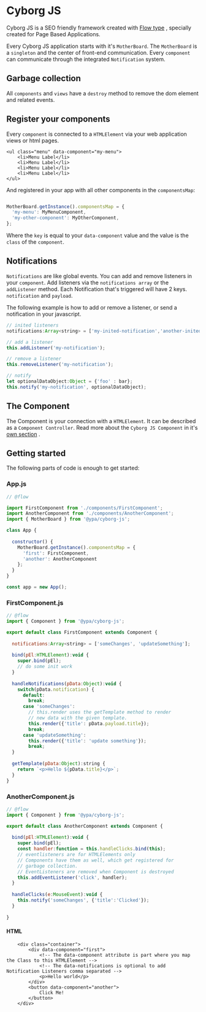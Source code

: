 #  Cyborg JS
Cyborg JS is a SEO friendly framework created with [Flow type](https://flow.org/) , specially created for Page Based Applications.

Every Cyborg JS application starts with it's `MotherBoard`. The `MotherBoard` is a `singleton` and the center of front-end communication.
Every `component` can communicate through the integrated `Notification` system.

## Garbage collection
All `components` and `views` have a `destroy` method to remove the dom element and related events.

## Register your components
Every `component` is connected to a `HTMLElement` via your web application views or html pages.

```
<ul class="menu" data-component="my-menu">
    <li>Menu Label</li>
    <li>Menu Label</li>
    <li>Menu Label</li>
    <li>Menu Label</li>
</ul>
```
And registered in your app with all other components in the `componentsMap`:
```.js

MotherBoard.getInstance().componentsMap = {
  'my-menu': MyMenuComponent,
  'my-other-component': MyOtherComponent,
};
```
Where the `key` is equal to your `data-component` value and the value is the `class` of the `component`.

## Notifications
`Notifications` are like global events. You can add and remove listeners in your `component`. Add listeners via the `notifications array` or the `addListener` method. Each Notification that's triggered will have 2 keys. `notification` and `payload`.

The following example is how to add or remove a listener, or send a notification in your javascript.
```.js
// inited listeners
notifications:Array<string> = ['my-inited-notification','another-inited-notification'];

// add a listener
this.addListener('my-notification');

// remove a listener
this.removeListener('my-notification');

// notify
let optionalDataObject:Object = {'foo' : bar};
this.notify('my-notification', optionalDataObject);
```
## The Component
The Component is your connection with a `HTMLElement`. It can be described as a `Component Controller`. Read more about the `Cyborg JS Component` in it's [own section](/component?id=components) . 

## Getting started
The following parts of code is enough to get started:

### App.js 
```.js
// @flow

import FirstComponent from './components/FirstComponent';
import AnotherComponent from './components/AnotherComponent';
import { MotherBoard } from '@ypa/cyborg-js';

class App {
  
  constructor() {
    MotherBoard.getInstance().componentsMap = {
      'first': FirstComponent,
      'another': AnotherComponent
    };
  }
}

const app = new App();
```
### FirstComponent.js 
```.js
// @flow
import { Component } from '@ypa/cyborg-js';

export default class FirstComponent extends Component {
  
  notifications:Array<string> = ['someChanges', 'updateSomething'];
  
  bind(pEl:HTMLElement):void {
    super.bind(pEl);
    // do some init work
  }
  
  handleNotifications(pData:Object):void {
    switch(pData.notification) {
      default:
        break;
      case 'someChanges':
        // this.render uses the getTemplate method to render
        // new data with the given template.
        this.render({'title': pData.payload.title});
        break;
      case 'updateSomething':
        this.render({'title': 'update something'});
        break;
  }
  
  getTemplate(pData:Object):string {
    return `<p>Hello ${pData.title}</p>`;
  }
}
```

### AnotherComponent.js 
```.js
// @flow
import { Component } from '@ypa/cyborg-js';

export default class AnotherComponent extends Component {
  
  bind(pEl:HTMLElement):void {
    super.bind(pEl);
    const handler:function = this.handleClicks.bind(this);
    // eventlisteners are for HTMLElements only
    // Components have them as well, which get registered for  
    // garbage collection. 
    // EventListeners are removed when Component is destroyed 
    this.addEventListener('click', handler);
  }
  
  handleClicks(e:MouseEvent):void {
    this.notify('someChanges', {'title':'Clicked'});
  }
  
}
```

#### HTML
```
    <div class="container">
        <div data-component="first">
            <!-- The data-component attribute is part where you map the Class to this HTMLElement -->
            <!-- The data-notifications is optional to add Notification Listeners comma separated -->
            <p>Hello world</p>
        </div>
        <button data-component="another">
            Click Me!
        </button>
    </div>
```
